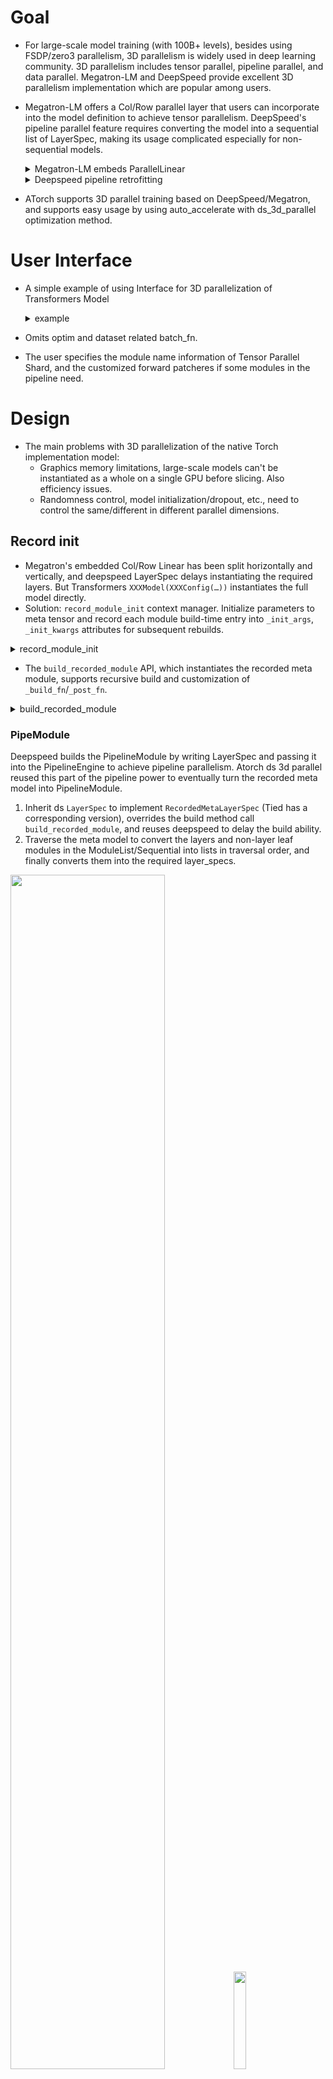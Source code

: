 # Goal
- For large-scale model training (with 100B+ levels), besides using FSDP/zero3 parallelism, 3D parallelism is widely used in deep learning community. 3D parallelism includes tensor parallel, pipeline parallel, and data parallel. Megatron-LM and DeepSpeed provide excellent 3D parallelism implementation which are popular among users.
- Megatron-LM offers a Col/Row parallel layer that users can incorporate into the model definition to achieve tensor parallelism. DeepSpeed's pipeline parallel feature requires converting the model into a sequential list of LayerSpec, making its usage complicated especially for non-sequential models.

    <details>
    <summary>Megatron-LM embeds ParallelLinear</summary>

    ```python
    class ParallelAttention(MegatronModule):
        def __init__(self, ...):
            ...
            self.query_key_value = mpu.ColumnParallelLinear(
                args.hidden_size,
                3 * projection_size,
                gather_output=False,
                init_method=init_method)
            ...
            self.dense = mpu.RowParallelLinear(
                projection_size,
                args.hidden_size,
                input_is_parallel=True,
                init_method=output_layer_init_method,
                skip_bias_add=True)
            ...
    ```

    </details>



    <details>
    <summary>Deepspeed pipeline retrofitting</summary>


    ```python
    def model_provider(pre_process=True, post_process=True):
        ...
        if args.deepspeed and not args.no_pipeline_parallel:
            model = GPTModelPipe(
                num_tokentypes=0,
                parallel_output=True
            )
        else:
            model = GPTModel(
                num_tokentypes=0,
                parallel_output=True,
                pre_process=pre_process,
                post_process=post_process
            )

    class GPTModelPipe(PipelineModule,MegatronModule):
        def __init__(self, ...):
            ...
            # Embedding layer
            self.specs.append(TiedLayerSpec('embed',
                                            EmbeddingPipe,
                                            args.hidden_size,
                                            args.padded_vocab_size,
                                            args.max_position_embeddings,
                                            args.hidden_dropout,
                                            init_method=init_method,
                                            num_tokentypes=num_tokentypes,
                                            tied_weight_attr='word_embeddings_weight'))

            for layer_idx in range(args.num_layers):
                self.specs.append(
                    LayerSpec(ParallelTransformerLayerPipe,
                        init_method=init_method,
                        output_layer_init_method=scaled_init_method_normal(args.init_method_std,
                                                                        args.num_layers),
                        layer_number=layer_idx,
                        self_attn_mask_type=AttnMaskType.causal))
                        
            def _logits_helper(embedding, lm_output):
                """A wrapper to massage inputs/outputs from pipeline. """
                return parallel_lm_logits(
                    lm_output,
                    embedding.word_embeddings_weight,
                    self.parallel_output)

            self.specs.append(
                TiedLayerSpec('embed',
                            EmbeddingPipe,
                            args.hidden_size,
                            args.padded_vocab_size,
                            args.max_position_embeddings,
                            args.hidden_dropout,
                            init_method=init_method,
                            num_tokentypes=num_tokentypes,
                            forward_fn=_logits_helper,
                            tied_weight_attr='word_embeddings_weight')
            )
    ```

    </details>



- ATorch supports 3D parallel training based on DeepSpeed/Megatron, and supports easy usage by using auto_accelerate with ds_3d_parallel optimization method.
# User Interface
- A simple example of using Interface for 3D parallelization of Transformers Model

    <details>
    <summary>example</summary>


    ```python
    from transformers.xxx import XXXConfig, XXXModel

    from atorch.auto.opt_lib.ds_3d_parallel_optimization import DeepSpeed3DParallelConfig
    from atorch.utils.meta_model_utils import record_module_init

    # init distributed environment and create 3d parallel groups
    atorch.init_distributed("nccl")

    # meta model for ds 3d parallel
    with record_module_init():
        meta_model = XXXModel(XXXConfig(...))

    # tensor parallel info and pipeline forward patcher
    ds_3d_parallel_cfg = DeepSpeed3DParallelConfig(
            tpinfo=get_xxx_tpinfo(),
            custom_patcher=get_xxx_custom_patcher(),
        )
    strategy = [
        ("parallel_mode", ([("tensor", tensor_size), ("data", data_size), ("pipeline", pipeline_size)], None)),
        ("deepspeed_3d_parallel", ds_3d_parallel_cfg),
    ]

    # auto_accelerate
    status, result, best_strategy = auto_accelerate(
            meta_model,
            loss_func=my_loss_func,
            load_strategy=strategy,
            ignore_dryrun_on_load_strategy=True,
        )

    # DeepSpeed PipelineEngine model
    model = result.model
    ```
    </details>


- Omits optim and dataset related batch_fn.
- The user specifies the module name information of Tensor Parallel Shard, and the customized forward patcheres if some modules in the pipeline need.
# Design

- The main problems with 3D parallelization of the native Torch implementation model:
   - Graphics memory limitations, large-scale models can't be instantiated as a whole on a single GPU before slicing. Also efficiency issues.
   - Randomness control, model initialization/dropout, etc., need to control the same/different in different parallel dimensions.

## Record init

- Megatron's embedded Col/Row Linear has been split horizontally and vertically, and deepspeed LayerSpec delays instantiating the required layers. But Transformers `XXXModel(XXXConfig(…))` instantiates the full model directly.
- Solution: `record_module_init` context manager. Initialize parameters to meta tensor and record each module build-time entry into `_init_args`, `_init_kwargs` attributes for subsequent rebuilds.

<details>
<summary>record_module_init</summary>

```python
@contextmanager
def record_module_init():
    """
    Record modules' init args and kwargs while meta constructing model. Since we don't
    save or offload the initial weight, we should reset_paramters or (hf)_init_weights
    after building the real modules with the recorded args/kwargs.
    This contextmanager was originally designed for building deepspeed PipelineModule from
    native torch model implementation.
    """

    def init_record_helper(f):
        @functools.wraps(f)
        def wrapper(module: torch.nn.Module, *args, **kwargs):
            f(module, *args, **kwargs)
            # record args/kwargs after original init, in case parent cls init covers them
            # in mistake; it must be satisfied that args/kwargs not changed in init
            module._init_args = args
            module._init_kwargs = kwargs
            # torch.device('meta') contextmanager may not handle nn.Parameter(...),
            # .to('meta') manually to force everything in meta
            module.to("meta")

        return wrapper

    def _enable_class(cls):
        cls._old_init = cls.__init__
        cls.__init__ = init_record_helper(cls.__init__)

    def _disable_class(cls):
        cls.__init__ = cls._old_init
        delattr(cls, "_old_init")

    def _init_subclass(cls, **kwargs):
        cls.__init__ = init_record_helper(cls.__init__)

    def substitute_init_recursively(cls, func, visited):
        for subcls in cls.__subclasses__():
            substitute_init_recursively(subcls, func, visited)
            if subcls not in visited:
                func(subcls)
                visited.add(subcls)

    try:
        substitute_init_recursively(torch.nn.modules.module.Module, _enable_class, set())
        torch.nn.modules.module.Module._old_init_subclass = torch.nn.modules.module.Module.__init_subclass__
        torch.nn.modules.module.Module.__init_subclass__ = classmethod(_init_subclass)
        # torch meta init
        torch.device("meta").__enter__()
        yield
    finally:
        substitute_init_recursively(torch.nn.modules.module.Module, _disable_class, set())
        torch.nn.modules.module.Module.__init_subclass__ = torch.nn.modules.module.Module._old_init_subclass
        delattr(torch.nn.modules.module.Module, "_old_init_subclass")
        torch.device("meta").__exit__()
```
</details>

- The `build_recorded_module` API, which instantiates the recorded meta module, supports recursive build and customization of `_build_fn`/`_post_fn`.

<details>
<summary>build_recorded_module</summary>

```python
def build_recorded_module(meta_module):
    """
    Build the real module from the recorded meta module, supports recursively building
    the meta submodules in args/kwargs.
    Support custom build function and post process function.
    """
    if len(meta_module._parameters) == 0 and len(meta_module._buffers) == 0:
        # Module without param/buffer, regards itself as builded module after build child modules
        assert not hasattr(
            meta_module, "_build_fn"
        ), f"module {meta_module.__class__.__name__} without param/buffer should have not _build_fn."
        memos = dict()
        for child_name, child_module in meta_module._modules.items():
            if child_module not in memos:
                memos[child_module] = child_name
                meta_module._modules[child_name] = build_recorded_module(child_module)
            else:
                memoried_name = memos[child_module]
                meta_module._modules[child_name] = meta_module._modules[memoried_name]
        builded_module = meta_module
    else:
        # Build from init args/kwargs, check if has children module
        if len(meta_module._modules) != 0:
            logger.info(
                f"Meta_module {meta_module.__class__.__name__} has its own param/buffer "
                f"{[k for k in chain(meta_module._parameters, meta_module._buffers)]}, "
                f"but has submodules {[k for k in meta_module._modules]}. Building it "
                f"from init args/kwargs may lead to coarse-grained materialization (OOM) "
                f"and repeatly building if submodule has custom _build_fn/_post_fn."
            )

        # recursively build module in args and kwargs
        assert hasattr(meta_module, "_init_args") and hasattr(
            meta_module, "_init_kwargs"
        ), "must construct meta module with record_module_init contextmanager"
        args = []
        for arg in meta_module._init_args:
            if isinstance(arg, torch.nn.Module):
                arg = build_recorded_module(arg)
            args.append(arg)
        kwargs = dict()
        for k, v in meta_module._init_kwargs.items():
            if isinstance(v, torch.nn.Module):
                v = build_recorded_module(v)
            kwargs[k] = v

        # support custom build fn
        if hasattr(meta_module, "_build_fn"):
            build_callable = meta_module._build_fn
        else:
            build_callable = meta_module.__class__
        builded_module = build_callable(*args, **kwargs)

        # if submodules have custom _build_fn/_post_fn, rebuild and substitute them
        for submodule_name, submodule in list(meta_module.named_modules())[1:]:
            if hasattr(submodule, "_build_fn") or hasattr(submodule, "_post_fn"):
                builded_submodule = build_recorded_module(submodule)
                recursive_setattr(builded_module, submodule_name, builded_submodule)

    # support custom post process fn
    if hasattr(meta_module, "_post_fn"):
        builded_module = meta_module._post_fn(builded_module)

    return builded_module
```

</details>

### PipeModule
Deepspeed builds the PipelineModule by writing LayerSpec and passing it into the PipelineEngine to achieve pipeline parallelism. Atorch ds 3d parallel reused this part of the pipeline power to eventually turn the recorded meta model into PipelineModule.

  1. Inherit ds `LayerSpec` to implement `RecordedMetaLayerSpec` (Tied has a corresponding version), overrides the build method call `build_recorded_module`, and reuses deepspeed to delay the build ability.
  2. Traverse the meta model to convert the layers and non-layer leaf modules in the ModuleList/Sequential into lists in traversal order, and finally converts them into the required layer_specs.

<img src="./img/1695292505575-050edff3-e954-4c01-b4f7-1f0ccca68dd3.png" alt="" width="70%">
<img src="./img/1695293967521-1372bf38-2911-4cbc-b5af-fc1ed971033b.png" alt="" width="20%">

3. In the pipeline implementation of deepspeed, tensor or tensor tuple is passed between layers, so deepspeed needs to modify the implementation of the model layer layer to adapt the input and supplement the output with the tensor required by the subsequent layer.


    <details>
    <summary>ParallelTransformerLayerPipe</summary>

    ```python
    class ParallelTransformerLayerPipe(ParallelTransformerLayer):
        """Extends ParallelTransformerLayer to forward attention_mask through the pipeline.

        Forward has two usages that affect attention mask communication:

        1) forward((input, attn_mask) , **kwargs) -> (output, mask)
        When the attention mask is provided as the second positional
        argument, typical pipeline behavior is used and both the output
        *and* mask are returned in a tuple. This tuple is then forwarded
        to the next stage in the pipeline.

        This version is useful if masks are dynamic.

        2) forward(input, **kwargs) -> output
        When the mask is static over all samples, it is advantageous to
        cache the mask and avoid communicating it.

        If no mask is provided, the module will query `self._args.attn_mask`
        for the mask and only return `super().forward(...)`
        """
        def forward(self, inputs, **kwargs):
            assert torch.is_tensor(inputs) or isinstance(inputs, tuple)
            if torch.is_tensor(inputs) or len(inputs) == 1:
                # No attention mask forwarded, search for args.attn_mask
                if not hasattr(self, '_args'):
                    self._args = get_args()
                hidden_states, attention_mask = inputs, self._args.attn_mask
                # HACK: currently MoE model does not support pipeline parallel, so
                # here we just ignore the moe_loss returned by forward()
                return super().forward(hidden_states, attention_mask, **kwargs)[0]
            elif len(inputs) == 2:
                # Attention mask is an activation.
                hidden_states, attention_mask = inputs[0], inputs[1]
                # HACK: currently MoE model does not support pipeline parallel, so
                # here we just ignore the moe_loss returned by forward()
                return super().forward(*inputs, **kwargs)[0], attention_mask
            else:
                raise RuntimeError('Received more inputs than understood.')
    ```
    </details>


- Atorch ds 3d Parallel provides a `_default_forward_patcher` for this, taking the tensors in number of the forward signature of the input tensor tuple as input, and filling the output tuple to the equivalent number of outputs.


    <details>
    <summary>_default_forward_patcher</summary>

    ```python
    def _default_forward_patcher(forward_fn, self):
        """
        Patch the pipeline layers' ``forward``. Many modules (embed, layernorm, etc.)
        take one or fewer inputs, but we must convey through all the needed tensors to satisfy
        pipeline send/recv mechanism, e.g. attention mask in transformer-like models.
        The default patcher would take the previous tensors to match fn signature, and
        replace them to output the same numbers of tensors.
        One can customize patch_fn in `RecordedMetaLayerSpec` or `RecordedMetaTiedLayerSpec`
        if there is extra compute logic or different input/output format.

        note:
            Deepspeed pipeline engine only supports passing a tensor or a tuple of tensors, while
            those in `float` dtype must requires grad (thus attn mask must in `int`)
        """
        f_sig = inspect.signature(forward_fn)
        input_len = len(f_sig.parameters)

        @functools.wraps(forward_fn)
        def wrapper(inputs, **kwargs):
            assert (
                isinstance(inputs, (torch.Tensor, tuple)) and len(kwargs) == 0
            ), "deepspeed pipeline should only pass tensor or tuple of tensors"
            if isinstance(inputs, torch.Tensor):
                output = forward_fn(inputs)
            else:
                output = forward_fn(*inputs[:input_len])
            if not isinstance(output, tuple):
                output = (output,)
            return *output, *inputs[len(output) :]

        return wrapper
    ```

    </details>


- This can satisfy most of the layer input and output, such as Embedding, Dropout, LayerNorm, etc. For cases where the default patcher cannot be satisfied, an interface to customize the forward patcher is also provided. GPT2 example:

    <details>
    <summary>gpt2_custom_patcher</summary>

    ```python
    def gpt2_custom_patcher(cfg):
        def wpe_patcher(fw, self):
            @functools.wraps(fw)
            def fw_wrapper(input):
                assert (
                    isinstance(input, tuple) and len(input) == 3
                ), "input should be (hidden_states, position_ids, attention_mask)"
                hidden_states, position_ids, attention_mask = input
                position_embeddings = fw(position_ids)
                hidden_states = hidden_states + position_embeddings
                return hidden_states, attention_mask

            return fw_wrapper

        def h_patcher(fw, self):
            @functools.wraps(fw)
            def fw_wrapper(input):
                assert isinstance(input, tuple) and len(input) == 2, "input should be (hidden_states, attention_mask)"
                hidden_states, attention_mask = input
                ori_attn_mask = attention_mask
                attention_mask = attention_mask[:, None, None, :]
                attention_mask = attention_mask.to(hidden_states.dtype)  # fp16 compatibility
                attention_mask = (1.0 - attention_mask) * torch.finfo(hidden_states.dtype).min
                outputs = fw(hidden_states, attention_mask=attention_mask)
                hidden_states = outputs[0]
                return hidden_states, ori_attn_mask

            return fw_wrapper

        gpt2_custom_forward_patchers = {"wpe": wpe_patcher}
        gpt2_custom_forward_patchers.update({f"h.{i}": h_patcher for i in range(cfg.n_layer)})
        return gpt2_custom_forward_patchers
    ```

    </details>

Note: DeepSpeed needs to require_grad the float tensor passed in the middle, GPT2 h patcher converts the mask, and then returns the original int tensor mask in output.

- Through meta init records, and then converted to ds PipelineModule, it is possible to delay instantiation and pipeline of native torch models without the need for handwritten Model/LayerPipe classes and LayerSpecs.
- Some details: batch_fn, HF _init_weight, tied embedding layer, logit_helper …


### TP _build_fn/_post_fn

- Megatron implements the Transformer model from Col/Row Linear, Attention/MLP, to Encoder/Decoder to achieve tensor parallelism. Implementing HF transformers library GPT/Llama/GLM etc. by Megatron would cost too much effort.
- Tensor Parallel essentially replaces the Embed/Linear in the model with the corresponding TPlayer. Atorch has an off-the-shelf `ATorchTPLayer`, similar to Megatron's operator capabilities, which supports initializing builds from orig_module.
- The `build_recorded_module` instantiation layer in the pipeline above supports custom _build_fn/_post_fn, and you can register the TP operation of the model.

1. `tp_shard_helper` generates the _build_fn to TP the model.

    <details>
    <summary>tp_shard_helper</summary>

    ```python
    def tp_shard_helper(meta_module, tp_layer_cls, **tp_kwargs):
        """
        Custom _build_fn to shard tensor parallel Linear/Embedding. The original build fn will be under tensor
        group randomizer to get the same master weight.

        Arguments::
            - meta_module: the meta module requires _build_fn to hook tensor parallel sharding.
            - tp_layer_cls: ATorchTPLayer successors. e.g. ColumnParallelLinear.
            - tp_kwargs: keyword arguments for tp_layer_cls.
        """
        ori_build_fn = meta_module._build_fn if hasattr(meta_module, "_build_fn") else meta_module.__class__

        def _build_fn(*args, **kwargs):
            # embedding size divided by tensor parallel size
            if isinstance(meta_module, torch.nn.Embedding):
                bound_args = inspect.signature(torch.nn.Embedding).bind(*args, **kwargs)
                args, kwargs = bound_args.args, bound_args.kwargs
                num_embeddings, tp_size = args[0], parallel_group_size("tensor")
                padded_num_embeddings = num_embeddings + (-num_embeddings) % tp_size
                args = (
                    padded_num_embeddings,
                    *args[1:],
                )

            # init master weight in same randomizer
            with get_randomizer("tensor", "data").fork():
                builded_module = ori_build_fn(*args, **kwargs)

            # gpt2 Conv1D compat
            if isinstance(builded_module, Conv1D):
                builded_module.in_features, builded_module.out_features = builded_module.weight.shape
                builded_module.weight.data = builded_module.weight.t()

            builded_module = tp_layer_cls(orig_module=builded_module, **tp_kwargs)
            return builded_module

        return _build_fn
    ```

    </details>

   Note: randomizer(“tensor”, “data”) controls the same tensor/data distribution group, and the parameters are initialized consistently.

2. `TPInfo` Module name information for tensor paralle shard, configured by the user via `DeepSpeed3DParallelConfig`.


    <details>
    <summary>TPInfo</summary>

    ```python
    class TPInfo:
        """
        Manual tensor parallel information class.

        Example:
            >>> gpt2_tpinfo = TPInfo()
            >>> gpt2_tpinfo.shard_col({"attn.c_attn": {"stride": 3}}, "mlp.c_fc")
            >>> gpt2_tpinfo.shard_row("attn.c_proj", "mlp.c_proj")
            >>> gpt2_tpinfo.shard_vocab("wte")
            >>> gpt2_tpinfo.replic_drop("resid_dropout", "mlp.dropout", "drop")
            >>> gpt2_tpinfo.parallel_drop("attn_dropout")
            >>> gpt2_tpinfo.shrink({".attn": {"embed_dim", "split_size", "num_heads"}})
            >>> tp_manual_shard_custom_fn(meta_gpt2, gpt2_tpinfo)
        """
        ...
    ```

    </details>

    Note: Shrink divides some attributes by tp size to accommodate some reshape operations in forward. replic/parallel drop forwards to Dropout operations, wrapping randomizers to control randomness.

2. `tp_manual_shard_custom_fn` traverse model's module, Register _build_fn/_post_fn according to the corresponding name information.


    <details>
    <summary>tp_manual_shard_custom_fn</summary>

    ```python
    def tp_manual_shard_custom_fn(meta_model, tpinfo):
        # maybe wrap randomizer for flash attn ops; patch _forward fn which called indirectly
        # check if wrapped to avoid repeated wrapping
        if flash_attn is not None:
            for fn_name in dir(flash_attn.flash_attn_interface):
                fn = getattr(flash_attn.flash_attn_interface, fn_name)
                if fn_name.endswith("forward") and not is_wrapped_by_context_manager(fn):
                    randomized_fn = get_randomizer().fork()(fn)
                    setattr(flash_attn.flash_attn_interface, fn_name, randomized_fn)
        if dropout_add_layer_norm is not None:
            fn_name = "_dropout_add_layer_norm_forward"
            fn = getattr(flash_attn.ops.layer_norm, fn_name)
            if not is_wrapped_by_context_manager(fn):
                randomized_fn = get_randomizer("tensor").fork()(fn)
                setattr(flash_attn.ops.layer_norm, fn_name, randomized_fn)

        # hook _post_fn/_build_fn for tensor parallel
        registry_dict = dict()
        for name, module in meta_model.named_modules():
            # tp shard module
            for tp_layer_cls, shard_suffix in tpinfo.Shard.items():
                for suffix, tp_kwargs in shard_suffix.items():
                    if name.endswith(suffix):
                        registry_dict[name] = f"[tp_shard] {tp_layer_cls.__name__}, {tp_kwargs}"
                        module._build_fn = tp_shard_helper(module, tp_layer_cls, **tp_kwargs)

            # dropout randomizer
            for same_groups, drop_suffix in tpinfo.Drop.items():
                if any(name.endswith(suffix) for suffix in drop_suffix):
                    registry_dict[name] = f"[randomizer] {same_groups}"
                    module._post_fn = randomizer_helper(*same_groups)

            # shrink attribute
            for suffix, attrs in tpinfo.Shrink.items():
                if name.endswith(suffix):
                    registry_dict[name] = f"[shrink_attr] {attrs}"
                    module._post_fn = shrink_attr_helper(attrs)
        _print_tp_tree(registry_dict)
    ```

    </details>

- logger information for the registered module. 

    <details>
    <summary>tp tree log</summary>

    ```shell
    'model'
    'wte -> [tp_shard] VocabParallelEmbedding, {}'
    "drop -> [randomizer] ('tensor',)"
    'h'
        ['0', '1', '2']
        "attn -> [shrink_attr] {'num_heads', 'split_size', 'embed_dim'}"
            "c_attn -> [tp_shard] ColumnParallelLinear, {'stride': 3}"
            'c_proj -> [tp_shard] RowParallelLinear, {}'
            'attn_dropout -> [randomizer] ()'
            "resid_dropout -> [randomizer] ('tensor',)"
        'mlp'
            'c_fc -> [tp_shard] ColumnParallelLinear, {}'
            'c_proj -> [tp_shard] RowParallelLinear, {}'
            "dropout -> [randomizer] ('tensor',)"
    ```

    </details>

- The corresponding _build_fn/_post_fn is registered, and the model of the corresponding pipe part is built by PipelineModule and TP it. The built model is consistent with the tp model built by Megatron handwriting.
- Some details: vocab_parallel_logit_helper …
## Randomizer

- In 3D parallelism, randomness between different dimensions needs to be controlled:
   - In model initialization, tensor/data parallel dimensions require the same parameters (ATorchTPLayer splits the same orig_module to achieve tpization), and different parameters are required between different pipes.
   - dropout in tensor parallelism:
      - Replica tenosr(embed dropout, output dropout) requires the same random pattern;
      - Parallel tensor (attn dropout), attn maps of different heads should not have a consistent drop pattern.
- Atorch ds 3D Parallel designs a unified multidimensional Randomizer for management.

### Multi-dimension Parallel Randomizer

1. `_Randomizer` uses seed to initialize cuda_rng/cpu_rng and toggle RNG in the fork context manager.

    <details>
    <summary>_Randomizer</summary>

    ```python
    class _Randomizer:
        """
        Torch random number generator (both cuda and cpu) state tracker.
        Init with seeded state, and track the state under fork contextmanager.
        """

        def __init__(self, seed):
            self.seed = seed
            # cuda rng
            ori_cuda_rng = torch.cuda.get_rng_state()
            torch.cuda.manual_seed(self.seed)
            self.cuda_rng = torch.cuda.get_rng_state()
            torch.cuda.set_rng_state(ori_cuda_rng)
            # cpu rng
            ori_cpu_rng = torch.get_rng_state()
            torch.manual_seed(self.seed)
            self.cpu_rng = torch.get_rng_state()
            torch.set_rng_state(ori_cpu_rng)

        @contextmanager
        def fork(self):
            ori_cuda_rng = torch.cuda.get_rng_state()
            torch.cuda.set_rng_state(self.cuda_rng)
            ori_cpu = torch.get_rng_state()
            torch.set_rng_state(self.cpu_rng)
            try:
                yield
            finally:
                self.cuda_rng = torch.cuda.get_rng_state()
                torch.cuda.set_rng_state(ori_cuda_rng)
                self.cpu_rng = torch.get_rng_state()
                torch.set_rng_state(ori_cpu)
    ```

    </details>

2. `MultiDimParallelRandomizer` manages randomizers of dimensions requires the same/different seeds. Make the initial seed the same/different by adding different offsets to the base seed. `get_randomizer` gets randomizers where the groups requires the same seed. Supports set/get states to save and restore the state of the entire MDPR.

    <details>
    <summary>MultiDimParallelRandomizer</summary>

    ```python
    class MultiDimParallelRandomizer:
        """
        Multiple dimension parallel randomizers manager that handles the same/different seeded states.
        """

        def __init__(self, base_seed):
            if not dc.INITIALIZED:
                logger.warning("_DistributedContext not initialized.")
                return
            self.base_seed = base_seed
            # parallel group info
            self.parallel_group_names = list(dc.PARALLEL_GROUP.keys())
            self.parallel_group_sizes = [dc.PARALLEL_GROUP_SIZE[n] for n in self.parallel_group_names]
            self.parallel_ranks = [dc.PARALLEL_RANK[n] for n in self.parallel_group_names]
            # seed offset multiply factor
            self.m_factor = [1]
            for size in self.parallel_group_sizes:
                self.m_factor.append(size * self.m_factor[-1])

            self._randomizers = dict()

        def get_randomizer(self, *same_groups):
            """
            Get the randomizer for same_groups. Every same_groups configuration initializes its randomizer
            in the first call and stored in _randomizers.
            Use same_tuple as _randomizers' key, default all False and turned True if group name in same_groups.

            Arguments::
            - same_groups: any number of parallel group names. Each assigned group use the same seed to start tracked rng.

            Example::
            >>> # parallel_group_names = ['tenosr', 'data', 'pipeline']
            >>> # initializing weight (assume tp parts are initialized in whole and further splitted, thus in same)
            >>> with get_randomizer("tensor", "data"):
            >>>     get_model()
            >>> # dropout of replica inputs, tp needs the same dropout pattern
            >>> with get_randomizer("tensor"):
            >>>     drop(m)
            >>> # dropout of parallel input, needing all the different seed
            >>> with get_randomizer():
            >>>     drop(m)
            """
            assert all(
                name in self.parallel_group_names for name in same_groups
            ), f"same_groups {same_groups} has elements not in parallel_group_names {self.parallel_group_names}"
            same_tuple = tuple(True if name in same_groups else False for name in self.parallel_group_names)
            if same_tuple in self._randomizers:
                return self._randomizers[same_tuple]

            # init the randomizer for this same_tuple
            same_code = sum(2**i * int(same) for i, same in enumerate(same_tuple))
            offset = same_code * self.m_factor[-1]
            for i, same in enumerate(same_tuple):
                offset += 0 if same else self.parallel_ranks[i] * self.m_factor[i]
            seed = self.base_seed + offset
            self._randomizers[same_tuple] = _Randomizer(seed)
            return self._randomizers[same_tuple]

        def get_states(self):
            states = {
                same_tuple: {
                    "cuda_rng": _randomizer.cuda_rng,
                    "cpu_rng": _randomizer.cpu_rng,
                }
                for same_tuple, _randomizer in self._randomizers.items()
            }
            return states

        def set_states(self, states):
            assert set(self._randomizers.keys()) == set(states.keys()), (
                f"Keys mismatch, self._randomizers: {set(self._randomizers.keys())}, " f"states: {set(states.keys())}."
            )
            for name in states:
                self._randomizers[name].cuda_rng = states[name]["cuda_rng"]
                self._randomizers[name].cpu_rng = states[name]["cpu_rng"]
    ```

    </details>

- 8 devices 222 3D parallel example

   
```python
("parallel_mode", ([("tensor", $), ("data", $), ("pipeline", $)], None))
# tensor:     [0, 1], [2, 3], [4, 5], [6, 7]
# data:       [0, 2], [1, 3], [4, 6], [5, 7]
# pipeline:   [0, 4], [1, 5], [2, 6], [3, 7]
```

   - Base seed is 0, the initial seed of each randomizer.



| get_randomizer                 | Rank0 | Rank1 | Rank2 | Rank3 | Rank4 | Rank5 | Rank6 | Rank7 |
|--------------------------------|------:|------:|------:|------:|------:|------:|------:|------:|
| ()                             |     0 |     1 |     2 |     3 |     4 |     5 |     6 |     7 |
| ('tensor',)                    |     8 |     8 |    10 |    10 |    12 |    12 |    14 |    14 |
| ('data',)                      |    16 |    17 |    16 |    17 |    20 |    21 |    20 |    21 |
| ('tensor', 'data')             |    24 |    24 |    24 |    24 |    28 |    28 |    28 |    28 |
| ('pipeline',)                  |    32 |    33 |    34 |    35 |    32 |    33 |    34 |    35 |
| ('tensor', 'pipeline')         |    40 |    40 |    42 |    42 |    40 |    40 |    42 |    42 |
| ('data', 'pipeline')           |    48 |    49 |    48 |    49 |    48 |    49 |    48 |    49 |
| ('tensor', 'data', 'pipeline') |    56 |    56 |    56 |    56 |    56 |    56 |    56 |    56 |

- In TP shard, the forward wrapper of replic dropout is get_randomizer(‘tensor’,), and parallel dropout is wrapped in get_randomizer().

    <details>
    <summary>randomizer_helper</summary>

    ```python
    def randomizer_helper(*same_groups):
        """
        Custom _post_fn to wrap randomizer contextmanager for builded module's `forward`
        """

        def _post_fn(builded_module):
            builded_module.forward = get_randomizer(*same_groups).fork()(builded_module.forward)
            return builded_module

        return _post_fn
    ```

    </details>

3. `init_randomizer` builds a singleton _MDPRInstance, The `get_MDPRInstance` method obtains the singleton object.

### recompute rng tracker

- In activation checkpointing, CheckpointFunction saves the cuda_rng/cpu_rng before forward and restores on backward to maintain consistent randomness (e.g. dropout). Since MultiDimParallelRandomizer controls the randomness of some calculations alone, activation checkpointing only restores the default cuda_rng/cpu_rng and does not guarantee fw/bw randomness consistency for all calculations.
- In the activation checkpointing of deepspeed, this is done by get/set states of `get_cuda_rng_tracker()`.

    <details>
    <summary>Deepspeed CheckpointFunction</summary>

    ```python
    class CheckpointFunction(torch.autograd.Function):
        @staticmethod
        def forward(ctx, run_function, all_outputs, *args):
            ...
            # Copy the rng states.
            ctx.fwd_cpu_rng_state = torch.get_rng_state()
            ctx.fwd_cuda_rng_state = get_accelerator().get_rng_state()
            ctx.fwd_cuda_rng_state_tracker = get_cuda_rng_tracker().get_states()
            ...

        @staticmethod
        def backward(ctx, *grads):
            ...
            bwd_cpu_rng_state = torch.get_rng_state()
            bwd_cuda_rng_state = get_accelerator().get_rng_state()
            bwd_cuda_rng_state_tracker = get_cuda_rng_tracker().get_states()

            # Set the states to what it used to be before the forward pass.
            torch.set_rng_state(ctx.fwd_cpu_rng_state)
            _set_cuda_rng_state(ctx.fwd_cuda_rng_state)
            get_cuda_rng_tracker().set_states(ctx.fwd_cuda_rng_state_tracker)
            ...
            
            # Set the states back to what it was at the start of this function.
            torch.set_rng_state(bwd_cpu_rng_state)
            _set_cuda_rng_state(bwd_cuda_rng_state)
            get_cuda_rng_tracker().set_states(bwd_cuda_rng_state_tracker)
            ...
    ```

    </details>

- Atorch ds 3d parallel reuses the activation checkpointing of deepspeed, while `MultiDimParallelRandomizer` implements equivalent get/set states, so we only need to patch the `get_MDPRInstance` to the `get_cuda_rng_tracker` of the deepspeed.

    <details>
    <summary>patch get_MDPRInstance</summary>

    ```python
    class DeepSpeed3DParallelOptimization(Optimization):
        ...
        @staticmethod
        def apply_wrapper(model_context, wrapper_name, wrapper_config=None):
            ...
            # init randomizer and patch deepspeed checkpointing get_cuda_rng_tracker
            init_randomizer(cfg.base_seed)
            deepspeed.checkpointing.get_cuda_rng_tracker = get_MDPRInstance
            ...
    ```

    </details>

